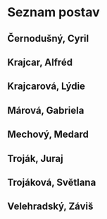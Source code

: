 # Seznam postav


## Černodušný, Cyril
## Krajcar, Alfréd
## Krajcarová, Lýdie
## Márová, Gabriela
## Mechový, Medard
## Troják, Juraj
## Trojáková, Světlana
## Velehradský, Záviš
